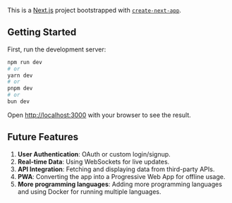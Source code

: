 This is a [Next.js](https://nextjs.org) project bootstrapped with [`create-next-app`](https://nextjs.org/docs/app/api-reference/cli/create-next-app).

## Getting Started

First, run the development server:

```bash
npm run dev
# or
yarn dev
# or
pnpm dev
# or
bun dev
```

Open [http://localhost:3000](http://localhost:3000) with your browser to see the result.

## Future Features

1. **User Authentication**: OAuth or custom login/signup.
2. **Real-time Data**: Using WebSockets for live updates.
3. **API Integration**: Fetching and displaying data from third-party APIs.
4. **PWA**: Converting the app into a Progressive Web App for offline usage.
4. **More programming languages**: Adding more programming languages and using Docker for running multiple languages.